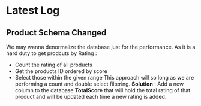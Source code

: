 # Latest Log 
## Product Schema Changed 
We may wanna denormalize the database just for the performance.
As it is a hard duty to get prodcuts by Rating : 
- Count the rating of all products 
- Get the products ID ordered by score 
- Select those within the given range 
This approach will so long as we are performing a count and double select filtering.
**Solution** : Add a new column to the database **TotalScore** that will hold the total rating of that product and will be updated each time a new rating is added.
